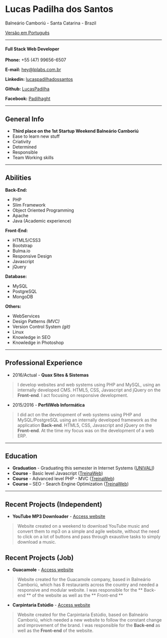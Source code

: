 # Lucas Padilha dos Santos
Balneário Camboriú - Santa Catarina - Brazil

[Versão em Português](https://github.com/LucasPadilha/curriculo/blob/master/pt-BR.md)

---

#### Full Stack Web Developer

**Phone:** +55 (47) 99656-6507

**E-mail:** [hey@lplabs.com.br](mailto:hey@lplabs.com.br)

**Linkedin:** [lucaspadilhadossantos](https://www.linkedin.com/in/lucaspadilhadossantos/)

**Github:** [LucasPadilha](https://www.github.com/LucasPadilha)

**Facebook:** [Padilhaght](https://www.facebook.com/padilhaght)

---

## General Info

* **Third place on the 1st Startup Weekend Balneário Camboriú**
* Ease to learn new stuff
* Criativity
* Determined
* Responsible
* Team Working skills

---

## Abilities

**Back-End:**
* PHP
* Slim Framework
* Object Oriented Programming
* Apache
* Java (Academic experience)

**Front-End:**
* HTML5/CSS3
* Bootstrap
* Bulma.io
* Responsive Design
* Javascript
* jQuery

**Database:**
* MySQL
* PostgreSQL
* MongoDB

**Others:**
* WebServices
* Design Patterns *(MVC)*
* Version Control System *(git)*
* Linux
* Knowledge in SEO
* Knowledge in Photoshop

---

## Professional Experience

* 2016/Actual - **Quax Sites & Sistemas**
> I develop websites and web systems using PHP and MySQL, using an internally developed CMS. HTML5, CSS, Javascript and jQuery on the **Front-end**. I act focusing on responsive development.

* 2015/2016 - **PerfilWeb Informática**
> I did act on the development of web systems using PHP and MySQL/PostgreSQL using an internally developed framework as the application **Back-end**. HTML5, CSS, Javascript and jQuery on the **Front-end**. At the time my focus was on the development of a web ERP.
---

## Education

* **Graduation** - Graduating this semester in Internet Systems ([UNIVALI](http://univali.br))
* **Course** - Basic level Javascript ([TreinaWeb](https://www.treinaweb.com.br/))
* **Course** - Advanced level PHP - MVC ([TreinaWeb](https://www.treinaweb.com.br/))
* **Course** – SEO - Search Engine Optimization ([TreinaWeb](https://www.treinaweb.com.br/))

---

## Recent Projects (Independent)

* **YouTube MP3 Downloader** - [Access website](https://lucaspadilha.me/youtube-downloader)

> Website created on a weekend to download YouTube music and convert them to mp3 on a simple and agile website, without the need to click on a lot of buttons and pass through exaustive tasks to simply download a music.

## Recent Projects (Job)

* **Guacamole** - [Access website](http://guacamolemex.com.br/)

> Website created for the Guacamole company, based in Balneário Camboriú, which has 8 restaurants across the country and needed a responsive and modular website. I was responsible for the ** Back-end ** of the website as well as the ** Front-end **

* **Carpintaria Estúdio** - [Access website](http://carpintariaestudio.com/)

> Website created for the Carpintaria Estúdio, based on Balneário Camboriú, which needed a new website to follow the constant change and improvement of the brand. I was responsible for the **Back-end** as well as the **Front-end** of the website.
